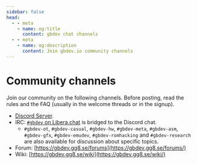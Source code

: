 ```yaml
---
sidebar: false
head:
  - - meta
    - name: og:title
      content: gbdev chat channels
  - - meta
    - name: og:description
      content: Join gbdev.io community channels
---
```


# Community channels

Join our community on the following channels. Before posting, read the rules and the FAQ (usually in the welcome threads or in the signup).

- [Discord Server](https://discord.gg/RjJKA8wrD4).
- IRC: [`#gbdev` on Libera.chat](https://web.libera.chat/#gbdev) is bridged to the Discord chat.
  - `#gbdev-ot`, `#gbdev-casual`, `#gbdev-hw`, `#gbdev-meta`, `#gbdev-asm`, `#gbdev-gfx`, `#gbdev-emudev`, `#gbdev-romhacking` and `#gbdev-research` are also available for discussion about specific topics.
- Forum: [https://gbdev.gg8.se/forums](https://gbdev.gg8.se/forums/)
- Wiki: [https://gbdev.gg8.se/wiki](https://gbdev.gg8.se/wiki/)
